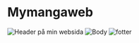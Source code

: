 # Mymangaweb
![Header på min websida](<Skärmbild 2024-04-19 231755.png>)
![Body ](<Skärmbild 2024-04-19 231843.png>)
![fotter](<Skärmbild 2024-04-19 231920.png>)